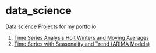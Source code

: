 # data_science
Data science Projects for my portfolio
1. <a href="https://medium.com/mlearning-ai/forecasting-time-series-data-c75baa9d97ae">Time Series Analysis Holt Winters and Moving Averages </a>
2. <a href="https://medium.com/mlearning-ai/forecasting-demand-with-seasonality-22ec502b8de7">Time Series with Seasonality and Trend (ARIMA Models) </a>
